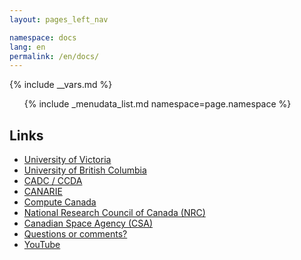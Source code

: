 ```yaml
---
layout: pages_left_nav

namespace: docs
lang: en
permalink: /en/docs/
---
```


{% include __vars.md %}

<!-- Content starts -->

<ul id="nostyle" class="list-unstyled">
  {% include _menudata_list.md namespace=page.namespace %}
</ul>

## Links

  - [University of Victoria](http://www.phys.uvic.ca)
  - [University of British Columbia](http://www.phas.ubc.ca)
  - [CADC / CCDA](http://www.cadc-ccda.hia-iha.nrc-cnrc.gc.ca)
  - [CANARIE](http://www.canarie.ca)
  - [Compute Canada](http://www.computecanada.ca)
  - [National Research Council of Canada (NRC)](http://www.nrc-cnrc.gc.ca/)
  - [Canadian Space Agency (CSA)](http://www.asc-csa.gc.ca/)
  - [Questions or comments?](http://www.canarie.ca/en/contact)
  - [YouTube](http://www.youtube.com/user/canarienetwork)

<!-- Content ends -->